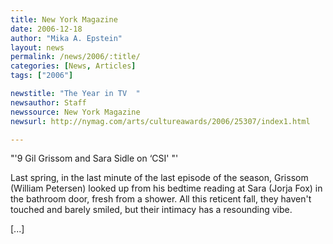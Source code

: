 ```yaml
---
title: New York Magazine
date: 2006-12-18
author: "Mika A. Epstein"
layout: news
permalink: /news/2006/:title/
categories: [News, Articles]
tags: ["2006"]

newstitle: "The Year in TV  "
newsauthor: Staff
newssource: New York Magazine
newsurl: http://nymag.com/arts/cultureawards/2006/25307/index1.html

---
```


"'9 Gil Grissom and Sara Sidle on &#8216;CSI' "'

Last spring, in the last minute of the last episode of the season, Grissom (William Petersen) looked up from his bedtime reading at Sara (Jorja Fox) in the bathroom door, fresh from a shower. All this reticent fall, they haven't touched and barely smiled, but their intimacy has a resounding vibe.

[...]

